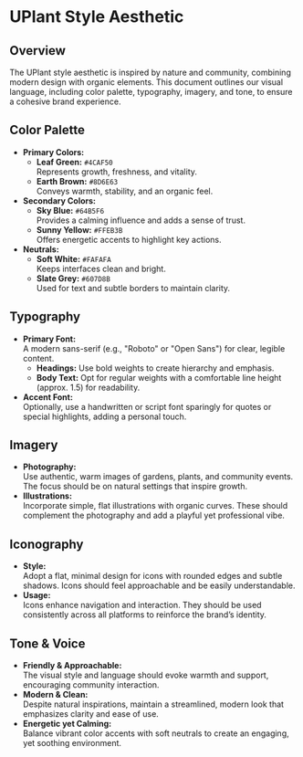 # UPlant Style Aesthetic

## Overview
The UPlant style aesthetic is inspired by nature and community, combining modern design with organic elements. This document outlines our visual language, including color palette, typography, imagery, and tone, to ensure a cohesive brand experience.

## Color Palette
- **Primary Colors:**
  - **Leaf Green:** `#4CAF50`  
    Represents growth, freshness, and vitality.
  - **Earth Brown:** `#8D6E63`  
    Conveys warmth, stability, and an organic feel.
- **Secondary Colors:**
  - **Sky Blue:** `#64B5F6`  
    Provides a calming influence and adds a sense of trust.
  - **Sunny Yellow:** `#FFEB3B`  
    Offers energetic accents to highlight key actions.
- **Neutrals:**
  - **Soft White:** `#FAFAFA`  
    Keeps interfaces clean and bright.
  - **Slate Grey:** `#607D8B`  
    Used for text and subtle borders to maintain clarity.

## Typography
- **Primary Font:**  
  A modern sans-serif (e.g., "Roboto" or "Open Sans") for clear, legible content.
  - **Headings:** Use bold weights to create hierarchy and emphasis.
  - **Body Text:** Opt for regular weights with a comfortable line height (approx. 1.5) for readability.
- **Accent Font:**  
  Optionally, use a handwritten or script font sparingly for quotes or special highlights, adding a personal touch.

## Imagery
- **Photography:**  
  Use authentic, warm images of gardens, plants, and community events. The focus should be on natural settings that inspire growth.
- **Illustrations:**  
  Incorporate simple, flat illustrations with organic curves. These should complement the photography and add a playful yet professional vibe.

## Iconography
- **Style:**  
  Adopt a flat, minimal design for icons with rounded edges and subtle shadows. Icons should feel approachable and be easily understandable.
- **Usage:**  
  Icons enhance navigation and interaction. They should be used consistently across all platforms to reinforce the brand’s identity.

## Tone & Voice
- **Friendly & Approachable:**  
  The visual style and language should evoke warmth and support, encouraging community interaction.
- **Modern & Clean:**  
  Despite natural inspirations, maintain a streamlined, modern look that emphasizes clarity and ease of use.
- **Energetic yet Calming:**  
  Balance vibrant color accents with soft neutrals to create an engaging, yet soothing environment.
